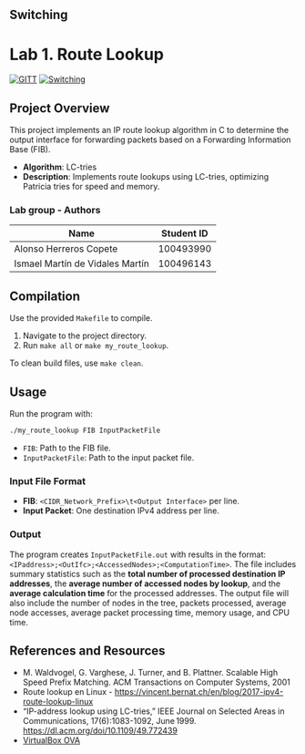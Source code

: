 ## Switching

# Lab 1. Route Lookup

<!-- [![CC BY-SA 4.0][shield-cc-by-sa]][cc-by-sa] -->
<!-- markdownlint-disable MD053 -->
[![GITT][shield-gitt]][gitt]
[![Switching][shield-swit]][swit]

[shield-cc-by-sa]: https://img.shields.io/badge/License-CC%20BY--SA%204.0-lightgrey.svg
[shield-gitt]:     https://img.shields.io/badge/Degree-Telecommunication_Technologies_Engineering_|_UC3M-eee
[shield-swit]:     https://img.shields.io/badge/Course-Switching-eee

[cc-by-sa]: https://creativecommons.org/licenses/by-sa/4.0/
[gitt]:     https://uc3m.es/bachelor-degree/telecommunication
[swit]:     https://aplicaciones.uc3m.es/cpa/generaFicha?est=252&plan=445&asig=15390&idioma=2

## Project Overview

This project implements an IP route lookup algorithm in C to determine the
output interface for forwarding packets based on a Forwarding Information Base
(FIB).

* **Algorithm**: LC-tries
* **Description**: Implements route lookups using LC-tries, optimizing Patricia
  tries for speed and memory.

### Lab group - Authors

| Name                            | Student ID |
| ------------------------------- | ---------- |
| Alonso Herreros Copete          | 100493990  |
| Ismael Martín de Vidales Martín | 100496143  |

## Compilation

Use the provided `Makefile` to compile.

1. Navigate to the project directory.
2. Run `make all` or `make my_route_lookup`.

To clean build files, use `make clean`.

## Usage

Run the program with:

```sh
./my_route_lookup FIB InputPacketFile
```

* `FIB`: Path to the FIB file.
* `InputPacketFile`: Path to the input packet file.

### Input File Format

* **FIB**: `<CIDR_Network_Prefix>\t<Output Interface>` per line.
* **Input Packet**: One destination IPv4 address per line.

### Output

The program creates `InputPacketFile.out` with results in the format:
`<IPaddress>;<OutIfc>;<AccessedNodes>;<ComputationTime>`. The file includes
summary statistics such as the **total number of processed destination IP
addresses**, the **average number of accessed nodes by lookup**, and the
**average calculation time** for the processed addresses. The output file will
also include the number of nodes in the tree, packets processed, average node
accesses, average packet processing time, memory usage, and CPU time.

## References and Resources

* M. Waldvogel, G. Varghese, J. Turner, and B. Plattner. Scalable High Speed
  Prefix Matching. ACM Transactions on Computer Systems, 2001
* Route lookup en Linux -
  <https://vincent.bernat.ch/en/blog/2017-ipv4-route-lookup-linux>
* “IP-address lookup using LC-tries,” IEEE Journal on Selected Areas in
  Communications, 17(6):1083-1092, June 1999.
  <https://dl.acm.org/doi/10.1109/49.772439>
* [VirtualBox OVA](https://aulaglobal.uc3m.es/mod/url/view.php?id=5336886)
